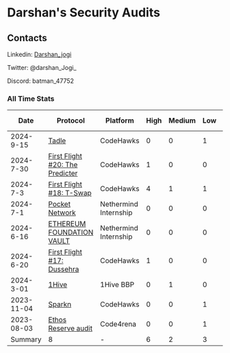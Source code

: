 # Darshan's Security Audits

## Contacts

Linkedin: [Darshan_jogi](https://www.linkedin.com/in/darshan-jogi-9450431b6/)

Twitter: @darshan_Jogi_

Discord: batman_47752



### All Time Stats


| Date       | Protocol | Platform | High | Medium | Low  | Best Practice |
|------------|----------|----------|------|--------|-----|---------------|
| 2024-9-15 | [Tadle](https://codehawks.cyfrin.io/c/2024-08-tadle/s/192) | CodeHawks| 0   | 0     | 1  |  0 |
| 2024-7-30 | [First Flight #20: The Predicter](https://codehawks.cyfrin.io/c/2024-07-the-predicter/s/69/) | CodeHawks| 1    | 0     | 0  |  0 |
| 2024-7-3 | [First Flight #18: T-Swap]() | CodeHawks| 4    | 1     | 1  |  0 |
| 2024-7-1 | [Pocket Network](https://github.com/NethermindEth/PublicAuditReports/blob/main/NM0245-FINAL_POCKET_NETWORK.pdf) | Nethermind Internship|  0   | 0     | 0  | 1|
| 2024-6-16 | [ETHEREUM FOUNDATION VAULT](https://github.com/NethermindEth/PublicAuditReports/blob/main/NM0234-FINAL_ETHEREUM_FOUNDATION_HOLESKY_FUNDS_VAULT.pdf) | Nethermind Internship|  0   | 0     | 0  | 2 |
| 2024-6-20 | [First Flight #17: Dussehra](https://codehawks.cyfrin.io/c/2024-06-Dussehra/s/352) | CodeHawks| 1    | 0     | 0  |  0 |
| 2024-3-01 | [1Hive](https://docs.google.com/document/d/19oV0eIje_Iyg73sdfmaWp6hDrN7-j5W8FOGOgNRX7WQ/edit?usp=sharing) | 1Hive BBP| 0    | 1    | 0   | 0|
| 2023-11-04 | [Sparkn](https://www.codehawks.com/finding/clmkdx5x9000nw9f3mvp1yxan) | CodeHawks| 0    | 0     | 1  | 0|
| 2023-08-03 | [Ethos Reserve audit](https://code4rena.com/@Darshan) | Code4rena| 0    | 0      | 1 | 0 |
| Summary |8 |- |6 |2 |3 |3 | 
